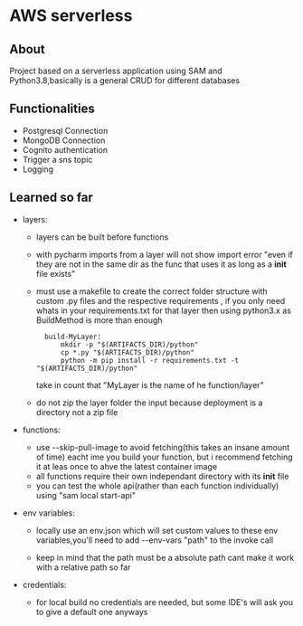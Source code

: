 # AWS serverless
## About

   Project based on a serverless application using SAM and Python3.8,basically is a general CRUD for different databases

## Functionalities

- Postgresql Connection
- MongoDB Connection
- Cognito authentication
- Trigger a sns topic
- Logging
    
## Learned so far

 - layers:
    
    - layers can be built before functions
    
    - with pycharm imports from a layer will not  show import error "even if they are not in the same dir as the func that uses it as long as a __init__ file exists"
    
    - must use a makefile to create the correct folder structure with custom .py files and the respective requirements , if you only need whats in your
      requirements.txt for that layer then using python3.x as BuildMethod is more than enough
        
            build-MyLayer:
                mkdir -p "$(ARTIFACTS_DIR)/python"
                cp *.py "$(ARTIFACTS_DIR)/python"
                python -m pip install -r requirements.txt -t "$(ARTIFACTS_DIR)/python"
  
      take in count that "MyLayer is the name of he function/layer"
  
   - do not zip the layer folder the input because deployment is a directory not a zip file
            
    
 - functions:
 
    - use --skip-pull-image to avoid fetching(this takes an insane amount of time) eacht ime you build your function, but i recommend fetching it at 
    leas once to ahve the latest container image
    - all functions require their own independant directory with its __init__ file
    - you can test the whole api(rather than each function individually) using  "sam local start-api"
        
 - env variables:

    - locally use an env.json which will set custom values to these env variables,you'll need to add --env-vars "path" to the invoke call
      
    - keep in mind that the path must be a absolute path cant make it work with a relative path so far
         
 - credentials:
 
    - for local build no credentials are needed, but some IDE's will ask you to give a default one anyways
        
            